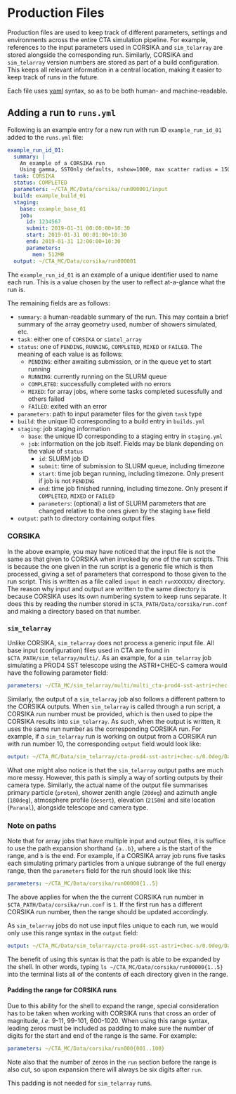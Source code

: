# Production Files

Production files are used to keep track of different parameters, settings and environments across the entire CTA simulation pipeline. For example, references to the input parameters used in CORSIKA and `sim_telarray` are stored alongside the corresponding run. Similarly, CORSIKA and `sim_telarray` version numbers are stored as part of a build configuration. This keeps all relevant information in a central location, making it easier to keep track of runs in the future.

Each file uses [yaml](https://yaml.org/) syntax, so as to be both human- and machine-readable.

## Adding a run to `runs.yml`

Following is an example entry for a new run with run ID `example_run_id_01` added to the `runs.yml` file:

```yaml
example_run_id_01:
  summary: |
    An example of a CORSIKA run
    Using gamma, SSTOnly defaults, nshow=1000, max scatter radius = 1500m
  task: CORSIKA
  status: COMPLETED
  parameters: ~/CTA_MC/Data/corsika/run000001/input
  build: example_build_01
  staging:
    base: example_base_01
    job:
      id: 1234567
      submit: 2019-01-31 00:00:00+10:30
      start: 2019-01-31 00:01:00+10:30
      end: 2019-01-31 12:00:00+10:30
      parameters:
        mem: 512MB
  output: ~/CTA_MC/Data/corsika/run000001
```

The `example_run_id_01` is an example of a unique identifier used to name each run. This is a value chosen by the user to reflect at-a-glance what the run is.

The remaining fields are as follows:

* `summary`: a human-readable summary of the run. This may contain a brief summary of the array geometry used, number of showers simulated, etc.
* `task`: either one of `CORSIKA` or `simtel_array`
* `status`: one of `PENDING`, `RUNNING`, `COMPLETED`, `MIXED` or `FAILED`. The meaning of each value is as follows:
  * `PENDING`: either awaiting submission, or in the queue yet to start running
  * `RUNNING`: currently running on the SLURM queue
  * `COMPLETED`: successfully completed with no errors
  * `MIXED`: for array jobs, where some tasks completed sucessfully and others failed
  * `FAILED`: exited with an error
* `parameters`: path to input parameter files for the given `task` type
* `build`: the unique ID corresponding to a build entry in `builds.yml`
* `staging`: job staging information
  * `base`: the unique ID corresponding to a staging entry in `staging.yml`
  * `job`: information on the job itself. Fields may be blank depending on the value of `status`
    * `id`: SLURM job ID
    * `submit`: time of submission to SLURM queue, including timezone
    * `start`: time job began running, including timezone. Only present if job is not `PENDING`
    * `end`: time job finished running, including timezone. Only present if `COMPLETED`, `MIXED` or `FAILED`
    * `parameters`: (optional) a list of SLURM parameters that are changed relative to the ones given by the staging `base` field
* `output`: path to directory containing output files

### CORSIKA

In the above example, you may have noticed that the input file is not the same as that given to CORSIKA when invoked by one of the run scripts. This is because the one given in the run script is a generic file which is then processed, giving a set of parameters that correspond to those given to the run script. This is written as a file called `input` in each `runXXXXXX/` directory. The reason why input and output are written to the same directory is because CORSIKA uses its own numbering system to keep runs separate. It does this by reading the number stored in `$CTA_PATH/Data/corsika/run.conf` and making a directory based on that number.

### `sim_telarray`

Unlike CORSIKA, `sim_telarray` does not process a generic input file. All base input (configuration) files used in CTA are found in `$CTA_PATH/sim_telarray/multi/`. As an example, for a `sim_telarray` job simulating a PROD4 SST telescope using the ASTRI+CHEC-S camera would have the following parameter field:

```yaml
parameters: ~/CTA_MC/sim_telarray/multi/multi_cta-prod4-sst-astri+chec-s.cfg
```

Similarly, the output of a `sim_telarray` job also follows a different pattern to the CORSIKA outputs. When `sim_telarray` is called through a run script, a CORSIKA run number must be provided, which is then used to pipe the CORSIKA results into `sim_telarray`. As such, when the output is written, it uses the same run number as the corresponding CORSIKA run. For example, if a `sim_telarray` run is working on output from a CORSIKA run with run number 10, the corresponding `output` field would look like:

```yaml
output: ~/CTA_MC/Data/sim_telarray/cta-prod4-sst-astri+chec-s/0.0deg/Data/proton_20deg_180deg_run10___cta-prod4-sst-astri+chec-s_desert-2150m-Paranal-sst-astri+chec-s.simtel.zst
```

What one might also notice is that the `sim_telarray` output paths are much more messy. However, this path is simply a way of sorting outputs by their camera type. Similarly, the actual name of the output file summarises primary particle (`proton`), shower zenith angle (`20deg`) and azimuth angle (`180deg`), atmosphere profile (`desert`), elevation (`2150m`) and site location (`Paranal`), alongside telescope and camera type.

### Note on paths

Note that for array jobs that have multiple input and output files, it is suffice to use the path expansion shorthand `{a..b}`, where `a` is the start of the range, and `b` is the end. For example, if a CORSIKA array job runs five tasks each simulating primary particles from a unique subrange of the full energy range, then the `parameters` field for the run should look like this:

```yaml
parameters: ~/CTA_MC/Data/corsika/run00000{1..5}
```

The above applies for when the the current CORSIKA run number in `$CTA_PATH/Data/corsika/run.conf` is `1`. If the first run has a different CORSIKA run number, then the range should be updated accordingly.

As `sim_telarray` jobs do not use input files unique to each run, we would only use this range syntax in the `output` field:

```yaml
output: ~/CTA_MC/Data/sim_telarray/cta-prod4-sst-astri+chec-s/0.0deg/Data/proton_20deg_180deg_run{10..100}___cta-prod4-sst-astri+chec-s_desert-2150m-Paranal-sst-astri+chec-s.simtel.zst
```

The benefit of using this syntax is that the path is able to be expanded by the shell. In other words, typing `ls ~/CTA_MC/Data/corsika/run00000{1..5}` into the terminal lists all of the contents of each directory given in the range.

#### Padding the range for CORSIKA runs

Due to this ability for the shell to expand the range, special consideration has to be taken when working with CORSIKA runs that cross an order of magnitude, _i.e._ 9-11, 99-101, 600-1020. When using this range syntax, leading zeros must be included as padding to make sure the number of digits for the start and end of the range is the same. For example:

```yaml
parameters: ~/CTA_MC/Data/corsika/run000{001..100}
```

Note also that the number of zeros in the `run` section before the range is also cut, so upon expansion there will always be six digits after `run`.

This padding is not needed for `sim_telarray` runs.
